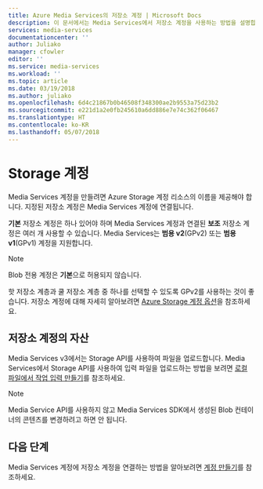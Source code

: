 ```yaml
---
title: Azure Media Services의 저장소 계정 | Microsoft Docs
description: 이 문서에서는 Media Services에서 저장소 계정을 사용하는 방법을 설명합니다.
services: media-services
documentationcenter: ''
author: Juliako
manager: cfowler
editor: ''
ms.service: media-services
ms.workload: ''
ms.topic: article
ms.date: 03/19/2018
ms.author: juliako
ms.openlocfilehash: 6d4c21867b0b46508f348300ae2b9553a75d23b2
ms.sourcegitcommit: e221d1a2e0fb245610a6dd886e7e74c362f06467
ms.translationtype: HT
ms.contentlocale: ko-KR
ms.lasthandoff: 05/07/2018
---
```

# <a name="storage-accounts"></a>Storage 계정

Media Services 계정을 만들려면 Azure Storage 계정 리소스의 이름을 제공해야 합니다. 지정된 저장소 계정은 Media Services 계정에 연결됩니다. 

**기본** 저장소 계정은 하나 있어야 하며 Media Services 계정과 연결된 **보조** 저장소 계정은 여러 개 사용할 수 있습니다. Media Services는 **범용 v2**(GPv2) 또는 **범용 v1**(GPv1) 계정을 지원합니다. 

>[!NOTE]
> Blob 전용 계정은 **기본**으로 허용되지 않습니다. 

핫 저장소 계층과 쿨 저장소 계층 중 하나를 선택할 수 있도록 GPv2를 사용하는 것이 좋습니다. 저장소 계정에 대해 자세히 알아보려면 [Azure Storage 계정 옵션](../../storage/common/storage-account-options.md)을 참조하세요. 

## <a name="assets-in-a-storage-account"></a>저장소 계정의 자산

Media Services v3에서는 Storage API를 사용하여 파일을 업로드합니다. Media Services에서 Storage API를 사용하여 입력 파일을 업로드하는 방법을 보려면 [로컬 파일에서 작업 입력 만들기](job-input-from-local-file-how-to.md)를 참조하세요. 

> [!Note]
> Media Service API를 사용하지 않고 Media Services SDK에서 생성된 Blob 컨테이너의 콘텐츠를 변경하려고 하면 안 됩니다.

## <a name="next-steps"></a>다음 단계

Media Services 계정에 저장소 계정을 연결하는 방법을 알아보려면 [계정 만들기](create-account-cli-quickstart.md)를 참조하세요.

